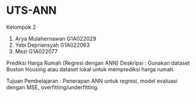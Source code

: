 # UTS-ANN
Kelompok 2
1. Arya Mulahernawan    G1A022029
2. Yebi Depriansyah     G1A022063
3. Mezi                 G1A022077

   
Prediksi Harga Rumah (Regresi dengan ANN)
Deskripsi : Gunakan dataset Boston Housing atau dataset lokal untuk memprediksi harga rumah.

Tujuan Pembelajaran : Penerapan ANN untuk regresi, model evaluasi dengan MSE, overfitting/underfitting.
